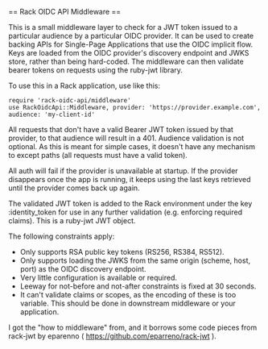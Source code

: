 == Rack OIDC API Middleware ==

This is a small middleware layer to check for a JWT token issued to a particular audience by a particular OIDC provider. It can be used to create backing APIs for Single-Page Applications that use the OIDC implicit flow. Keys are loaded from the OIDC provider's discovery endpoint and JWKS store, rather than being hard-coded. The middleware can then validate bearer tokens on requests using the ruby-jwt library.

To use this in a Rack application, use like this:

    require 'rack-oidc-api/middleware'
    use RackOidcApi::Middleware, provider: 'https://provider.example.com', audience: 'my-client-id'

All requests that don't have a valid Bearer JWT token issued by that provider, to that audience will result in a 401. Audience validation is not optional. As this is meant for simple cases, it doesn't have any mechanism to except paths (all requests must have a valid token).

All auth will fail if the provider is unavailable at startup. If the provider disappears once the app is running, it keeps using the last keys retrieved until the provider comes back up again.

The validated JWT token is added to the Rack environment under the key :identity_token for use in any further validation (e.g. enforcing required claims). This is a ruby-jwt JWT object.

The following constraints apply:

  * Only supports RSA public key tokens (RS256, RS384, RS512).
  * Only supports loading the JWKS from the same origin (scheme, host, port) as the OIDC discovery endpoint.
  * Very little configuration is available or required.
  * Leeway for not-before and not-after constraints is fixed at 30 seconds.
  * It can't validate claims or scopes, as the encoding of these is too variable. This should be done in downstream middleware or your application.

I got the "how to middleware" from, and it borrows some code pieces from rack-jwt by eparenno ( https://github.com/eparreno/rack-jwt ).
